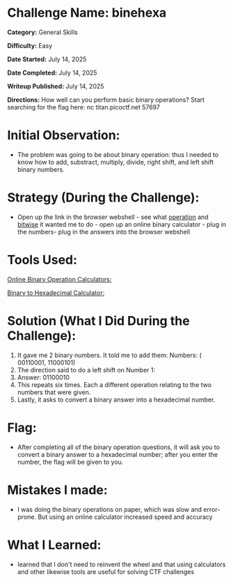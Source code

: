 
# Challenge Name: binehexa

**Category:** General Skills

**Difficulty:** Easy

**Date Started:** July 14, 2025

**Date Completed:** July 14, 2025

**Writeup Published:** July 14, 2025

**Directions:** How well can you perform basic binary operations? Start searching for the flag here: nc titan.picoctf.net 57697 


 # Initial Observation: 
- The problem was going to be about binary operation: thus I needed to know how to add, substract, multiply, divide, right shift, and left shift binary numbers. 

 # Strategy (During the Challenge):
- Open up the link in the browser webshell - see what [operation](https://www.geeksforgeeks.org/digital-logic/arithmetic-operations-of-binary-numbers/) and [bitwise](https://sudorudo.medium.com/bitwise-for-dummies-c1b996c21cbc) it wanted me to do - open up an online binary calculator - plug in the numbers- plug in the answers into the browser webshell

 # Tools Used:
 [Online Binary Operation Calculators:](https://www.calculator.net/binary-calculator.html)

 [Binary to Hexadecimal Calculator:](https://www.rapidtables.com/convert/number/binary-to-hex.html)

# Solution (What I Did During the Challenge): 
1. It gave me 2 binary numbers. It told me to add them: Numbers: ( 00110001, 11000101)
2. The direction said to do a left shift on Number 1:
3. Answer: 01100010
4. This repeats six times. Each a different operation relating to the two numbers that were given.
5. Lastly, it asks to convert a binary answer into a hexadecimal number.

# Flag: 
- After completing all of the binary operation questions, it will ask you to convert a binary answer to a hexadecimal number; after you enter the number, the flag will be given to you. 

# Mistakes I made:
- I was doing the binary operations on paper, which was slow and error-prone. But using an online calculator increased speed and accuracy 
   
# What I Learned:
- learned that I don't need to reinvent the wheel and that using calculators and other likewise tools are useful for solving CTF challenges


